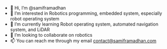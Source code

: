 - 👋 Hi, I’m @samiframadhan
- 👀 I’m interested in Robotics programming, embedded system, especially robot operating system
- 🌱 I’m currently learning Robot operating system, automated navigation system, and LiDAR
- 💞️ I’m looking to collaborate on robotics
- 📫 You can reach me through my email contact@samiframadhan.com

<!---
samiframadhan/samiframadhan is a ✨ special ✨ repository because its `README.md` (this file) appears on your GitHub profile.
You can click the Preview link to take a look at your changes.
--->
